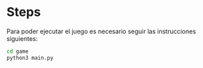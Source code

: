 # Steps

Para poder ejecutar el juego es necesario seguir las instrucciones siguientes:

```sh
cd game
python3 main.py
```

